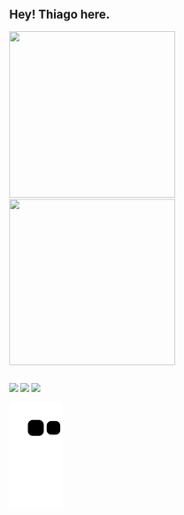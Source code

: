 ## Hey! Thiago here.
<div>
  <img height="300cm" width="300cm" src="https://github-readme-stats.vercel.app/api?username=NihilLeaf&theme=gotham"/>
  <img height="300cm" width="300cm" src="https://github-readme-stats.vercel.app/api/top-langs/?username=NihilLeaf&theme=gotham"/>
</div>

##

<div> 
  <a href="https://instagram.com/thiago.cacio" target="_blank"><img src="https://img.shields.io/badge/-Instagram-%23E4405F?style=for-the-badge&logo=instagram&logoColor=white" target="_blank"></a>
  <a href = "mailto:nihilleaf@gmail.com"><img src="https://img.shields.io/badge/-Gmail-%23333?style=for-the-badge&logo=gmail&logoColor=white" target="_blank"></a>
  <a href="https://www.linkedin.com/in/thiagocacio" target="_blank"><img src="https://img.shields.io/badge/-LinkedIn-%230077B5?style=for-the-badge&logo=linkedin&logoColor=white" target="_blank"></a> 
 
  ![Snake animation](https://github.com/rafaballerini/rafaballerini/blob/output/github-contribution-grid-snake.svg)
 
</div>
